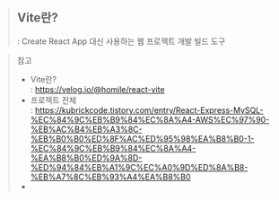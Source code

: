 > ## Vite란?
>
> : Create React App 대신 사용하는 웹 프로젝트 개발 빌드 도구

> 참고
>
> - Vite란?<br/>
>   : https://velog.io/@homile/react-vite
> - 프로젝트 전체<br/>
>   : https://kubrickcode.tistory.com/entry/React-Express-MySQL-%EC%84%9C%EB%B9%84%EC%8A%A4-AWS%EC%97%90-%EB%AC%B4%EB%A3%8C-%EB%B0%B0%ED%8F%AC%ED%95%98%EA%B8%B0-1-%EC%84%9C%EB%B9%84%EC%8A%A4-%EA%B8%B0%ED%9A%8D-%ED%94%84%EB%A1%9C%EC%A0%9D%ED%8A%B8-%EB%A7%8C%EB%93%A4%EA%B8%B0 <br/>
> -
